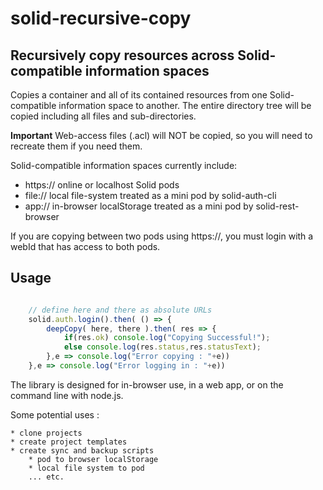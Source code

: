 # solid-recursive-copy

## Recursively copy resources across Solid-compatible information spaces

Copies a container and all of its contained resources from one Solid-compatible information space to another.  The entire directory tree will be copied including all files and sub-directories.  

**Important** Web-access files (.acl) will NOT be copied, so you will need to recreate them if you need them.

Solid-compatible information spaces currently include:

   * https:// online or localhost Solid pods
   * file://  local file-system treated as a mini pod by solid-auth-cli
   * app://   in-browser localStorage treated as a mini pod by solid-rest-browser

If you are copying between two pods using https://, you must login with a webId that has access to both pods.

## Usage

```javascript

    // define here and there as absolute URLs
    solid.auth.login().then( () => {
        deepCopy( here, there ).then( res => {
            if(res.ok) console.log("Copying Successful!");
            else console.log(res.status,res.statusText);
        },e => console.log("Error copying : "+e))
    },e => console.log("Error logging in : "+e))

```

The library is designed for in-browser use, in a web app, or on the command line with node.js.

Some potential uses :

    * clone projects
    * create project templates
    * create sync and backup scripts
        * pod to browser localStorage
        * local file system to pod
        ... etc.

        


